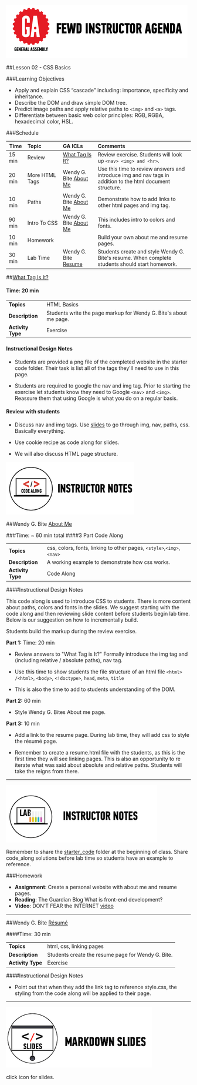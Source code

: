 ![GeneralAssemb.ly](../img/icons/instr_agenda.png)


##Lesson 02 - CSS Basics


###Learning Objectives

*	Apply and explain CSS “cascade” including: importance, specificity and inheritance.
*	Describe the DOM and draw simple DOM tree.
*	Predict image paths and apply relative paths to ```<img>``` and ```<a>``` tags.
*	Differentiate between basic web color principles: RGB, RGBA, hexadecimal color, HSL.


###Schedule


| Time        | Topic| GA ICLs| Comments |
| ------------- |:-------------|:-------------------|:----------------|
| 15 min |Review |[What Tag Is It?]() |Review exercise. Students will look up ```<nav> <img> and <hr>```. |
| 20 min | More HTML Tags| Wendy G. Bite [About Me]() |Use this time to review answers and introduce img and nav tags in addition to the html document structure.  |
| 10 min | Paths | Wendy G. Bite [About Me]() | Demonstrate how to add links to other html pages and img tag.|
| 90 min |Intro To CSS |Wendy G. Bite [About Me]()| This includes intro to colors and fonts.|
| 10 min |Homework| |Build your own about me and resume pages.|
| 30 min |Lab Time | Wendy G. Bite [Resume]()|Students create and style Wendy G. Bite's resume. When complete students should start homework.|

##[What Tag Is It?](solution/Wendy_Bite_Solution)

#### Time: 20 min

| | |
| ------------- |:-------------|
| __Topics__ | HTML Basics| 
| __Description__| Students write the page markup for Wendy G. Bite's about me page.|    
| __Activity Type__ | Exercise | 


#### Instructional Design Notes 

* Students are provided a png file of the completed website in the starter code folder. Their task is list all of the tags they'll need to use in this page.

* Students are required to google the nav and img tag. Prior to starting the exercise let students know they need to Google ```<nav>``` and ```<img>```. Reassure them that using Google is what you do on a regular basis.

#### Review with students

* Discuss nav and img tags. Use [slides](slides.md) to go through img, nav, paths, css. Basically everything.

* Use cookie recipe as code along for slides.

* We will also discuss HTML page structure.


![Code along](../img/icons/instr_code_along.png)

##Wendy G. Bite [About Me](solution/Wendy_Bite_Solution)

###Time: ~ 60 min total
####3 Part Code Along

| | |
| ------------- |:-------------|
| __Topics__ | css, colors, fonts, linking to other pages, ```<style>```,```<img>```, ```<nav>```| 
| __Description__| A working example to demonstrate how css works. |   
| __Activity Type__ | Code Along | 
 
 
####Instructional Design Notes

This code along is used to introduce CSS to students. There is more content about paths, colors and fonts in the slides. We suggest starting with the code along and then reviewing slide content before students begin lab time. Below is our suggestion on how to incrementally build.

Students build the markup during the review exercise.

__Part 1:__ Time: 20 min

*	Review answers to "What Tag is It?" Formally introduce the img tag and (including relative / absolute paths), nav tag.

*	Use this time to show students the file structure of an html file ```<html> /<html>```, ```<body>```, ```<!doctype>```, ```head```, ```meta```, ```title```

*	This is also the time to add to students understanding of the DOM.

	
__Part 2:__ 60 min

*	Style Wendy G. Bites About me page. 

__Part 3:__ 10 min

*	Add a link to the resume page. During lab time, they will add css to style the résumé page. 

*	Remember to create a resume.html file with the students, as this is the first time they will see linking pages. This is also an opportunity to re iterate what was said about absolute and relative paths. Students will take the reigns from there. 


---

![Exercise - Instructor](../img/icons/instr_lab.png)

Remember to share the [starter_code](starter_code/) folder at the beginning of class. Share code_along solutions before lab time so students have an example to reference. 



###Homework

* __Assignment__: Create a personal website with about me and resume pages.  
* __Reading__: The Guardian Blog What is front-end development?
* __Video__: DON’T FEAR the INTERNET [video](http://www.dontfeartheinternet.com/the-basics/not-tubes)

---


##Wendy G. Bite [Résumé](solution/Wendy_Bite_Solution)

####Time: 30 min

| | |
| ------------- |:-------------|
| __Topics__ | html, css, linking pages| 
| __Description__| Students create the resume page for Wendy G. Bite. |    
| __Activity Type__ | Exercise| 


####Instructional Design Notes 

*	Point out that when they add the link tag to reference style.css, the styling from the code along will be applied to their page.

---

[![slides](../img/icons/slides.png)](slides.md)

click icon for slides.


